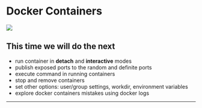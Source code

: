 # Docker Containers

![](https://miro.medium.com/max/500/1*lu5prM28fxIlbHmjPT8VIg.jpeg)

## This time we will do the next
- run container in **detach** and **interactive** modes
- publish exposed ports to the random and definite ports
- execute command in running containers
- stop and remove containers
- set other options: user/group settings, workdir, environment variables
- explore docker containers mistakes using docker logs

---
